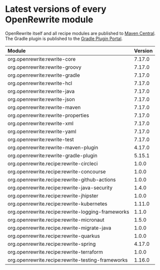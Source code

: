 # Latest versions of every OpenRewrite module

OpenRewrite itself and all recipe modules are published to [Maven Central](https://search.maven.org/search?q=org.openrewrite).
The Gradle plugin is published to the [Gradle Plugin Portal](https://plugins.gradle.org/plugin/org.openrewrite.rewrite).

| Module | Version |
| :--- | :--- |
| org.openrewrite:rewrite-core | 7.17.0 |
| org.openrewrite:rewrite-groovy | 7.17.0 |
| org.openrewrite:rewrite-gradle | 7.17.0 |
| org.openrewrite:rewrite-hcl | 7.17.0 |
| org.openrewrite:rewrite-java | 7.17.0 |
| org.openrewrite:rewrite-json | 7.17.0 |
| org.openrewrite:rewrite-maven | 7.17.0 |
| org.openrewrite:rewrite-properties | 7.17.0 |
| org.openrewrite:rewrite-xml | 7.17.0 |
| org.openrewrite:rewrite-yaml | 7.17.0 |
| org.openrewrite:rewrite-test | 7.17.0 |
| org.openrewrite:rewrite-maven-plugin | 4.17.0 |
| org.openrewrite:rewrite-gradle-plugin | 5.15.1 |
| org.openrewrite.recipe:rewrite-circleci | 1.0.0 |
| org.openrewrite.recipe:rewrite-concourse | 1.0.0 |
| org.openrewrite.recipe:rewrite-github-actions | 1.0.0 |
| org.openrewrite.recipe:rewrite-java-security | 1.4.0 |
| org.openrewrite.recipe:rewrite-jhipster | 1.0.0 |
| org.openrewrite.recipe:rewrite-kubernetes | 1.11.0 |
| org.openrewrite.recipe:rewrite-logging-frameworks | 1.1.0 |
| org.openrewrite.recipe:rewrite-micronaut | 1.5.0 |
| org.openrewrite.recipe.rewrite-migrate-java | 1.0.0 |
| org.openrewrite.recipe:rewrite-quarkus | 1.0.0 |
| org.openrewrite.recipe:rewrite-spring | 4.17.0 |
| org.openrewrite.recipe:rewrite-terraform | 1.0.0 |
| org.openrewrite.recipe:rewrite-testing-frameworks | 1.16.0 |
